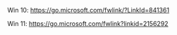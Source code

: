 Win 10: https://go.microsoft.com/fwlink/?LinkId=841361

Win 11: https://go.microsoft.com/fwlink?linkid=2156292

